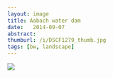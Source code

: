```yaml
---
layout: image
title: Aabach water dam
date:   2014-09-07
abstract: 
thumburl: /i/DSCF1279_thumb.jpg
tags: [bw, landscape]
---
```

![]({{site.url}}/i/DSCF1279.jpg)

